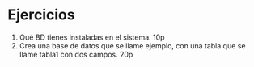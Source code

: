 # Ejercicios

1. Qué BD tienes instaladas en el sistema. 10p
2. Crea una base de datos que se llame ejemplo, con una tabla que se llame tabla1 con dos campos. 20p